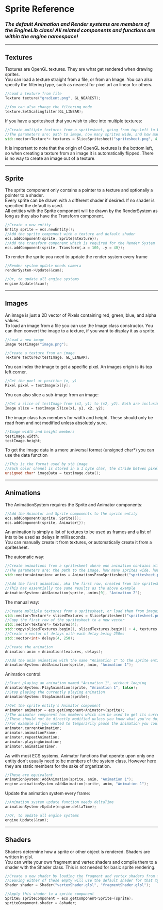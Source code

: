 # Sprite Reference

### ***The default Animation and Render systems are members of the EngineLib class! All related components and functions are within the engine namespace!***

---
## Textures

Textures are OpenGL textures. They are what get rendered when drawing sprites.<br>
You can load a texture straight from a file, or from an Image. You can also specify the filtering type, such as nearest for pixel art an linear for others.
```cpp
//Load a texture from file
Texture texture("gradient.png", GL_NEAREST);

//You can also change the filtering mode
texture.SetScalingfilter(GL_LINEAR);
```

If you have a spritesheet that you wish to slice into multiple textures:
```cpp
//Create multiple textures from a spritesheet, going from top-left to bottom-right.
//The parameters are: path to image, how many sprites wide, and how many sprites tall.
std::vector<Texture*> textures = SliceSpritesheet("spritesheet.png", 4, 6);
```

It is important to note that the origin of OpenGL textures is the bottom left, so when creating a texture from an image it is automatically flipped.
There is no way to create an image out of a texture.

---
## Sprite

The sprite component only contains a pointer to a texture and optionally a pointer to a shader.<br>
Every sprite can be drawn with a different shader if desired. If no shader is specified the default is used.<br>
All entities with the Sprite component will be drawn by the RenderSystem as long as they also have the Transform component.
```cpp
//Create a new entity
Entity sprite = ecs.newEntity();
//Add the sprite component with a texture and default shader
ecs.addComponent(sprite, Sprite{&texture});
//Add the transform component which is required for the Render System
ecs.addComponent(sprite, Transform{.x = 100, .y = 40});
```

To render the sprite you need to update the render system every frame
```cpp
//Render system update needs camera
renderSystem->Update(&cam);

//Or, to update all engine systems
engine.Update(&cam);
```

---
## Images

An image is just a 2D vector of Pixels containing red, green, blue, and alpha values.<br>
To load an image from a file you can use the Image class constructor. You can then convert the image to a texture, if you want to display it as a sprite.
```cpp
//Load a new image
Image testImage("image.png");

//Create a texture from an image
Texture texture2(testImage, GL_LINEAR);
```

You can index the image to get a specific pixel. An images origin is its top left corner.
```cpp
//Get the pxel at position (x, y)
Pixel pixel = testImage[x][y];
```

You can also slice a sub-image from an image:
```cpp
//Get a slice of testImage from (x1, y1) to (x2, y2). Both are inclusive
Image slice = testImage.Slice(x1, y1, x2, y2);
```

The image class has members for width and height. These should only be read from and not modified unless absolutely sure.
```cpp
//Image width and height members
testImage.width;
testImage.height;
```

To get the image data in a more universal format (unsigned char*) you can use the data function
```cpp
//This is the format used by stb image
//Each color chanel is stored in a 1 byte char, the stride betwen pixels is 4 bytes for r, g, b, and a
unsigned char* imageData = testImage.data();
```

---
## Animations

The AnimationSystem requires the Sprite and Animator components:

```cpp
//Add the Animator and Sprite components to the sprite entity
ecs.addComponent(sprite, Sprite{});
ecs.addComponent(sprite, Animator{});
```

An animation is simply a list of textures to be used as frames and a list of ints to be used as delays in milliseconds.<br>
You can manually create it from textures, or automatically create it from a spritesheet. <br>

The automatic way:
```cpp
//Create animations from a spritesheet where one animation contains all the textures from one row of the spritesheet
//The parameters are: the path to the image, how many sprites wide, how many sprites tall, and a vector of delays for each frame
std::vector<Animation> anims = AnimationsFromSpritesheet("spritesheet.png", 4, 6, vector<int>(24, 250));

//Add the first animation, aka the first row, created from the spritesheet
//This has essentially the same results as the above example
AnimationSystem::AddAnimation(sprite, anims[0], "Animation 2");
```

The manual way:
```cpp
//Create multiple textures from a spritesheet, or load them from images.
std::vector<Texture*> slicedTextures = SliceSpritesheet("spritesheet.png", 4, 6);
//Copy the first row of the spritesheet to a new vector
std::vector<Texture*> textures(4);
std::copy(slicedTextures.begin(), slicedTextures.begin() + 4, textures.begin());
//Create a vector of delays with each delay being 250ms
std::vector<int> delays(4, 250);

//Create the animation
Animation anim = Animation(textures, delays);

//Add the anim animation with the name "Animation 1" to the sprite entity
AnimationSystem::AddAnimation(sprite, anim, "Animation 1");
```

Animation control:
```cpp
//Start playing an animation named "Animation 1", without looping
AnimationSystem::PlayAnimation(sprite, "Animation 1", false);
//Stop playing the currently playing animation
AnimationSystem::StopAnimation(sprite);

//Get the sprite entity's Animator component
Animator animator = ecs.getComponent<Animator>(sprite);
//The animator component has members which can be used to get its current state.
//These should not be directly modified unless you know what you're doing. 
//For example if you wanted to temporarily pause the animation you could change playingAnimation to false.
animator.currentAnimation;
animator.animationFrame;
animator.repeatAnimation;
animator.playingAnimation;
animator.animationTimer;
```

As with most ECS systems, Animator functions that operate upon only one entity don't usually need to be members of the system class. However here they are static members for the sake of organization.
```cpp
//These are equivalent
AnimationSystem::AddAnimation(sprite, anim, "Animation 1");
engine.animationSystem->AddAnimation(sprite, anim, "Animation 1");
```

Update the animation system every frame:
```cpp
//Animation system update function needs deltaTime
animationSystem->Update(engine.deltaTime);

//Or, to update all engine systems
engine.Update(&cam);
```

---
## Shaders
Shaders determine how a sprite or other object is rendered. Shaders are written in glsl. <br>
You can write your own fragment and vertex shaders and compile them to a shader with the Shader class. This is not needed for basic sprite rendering.
```cpp
//Create a new shader by loading the fragment and vertex shaders from file
//Leaving either of these empty will use the default shader for that type
Shader shader = Shader("vertexShader.glsl", "fragmentShader.glsl");

//Apply this shader to a sprite component
Sprite& spriteComponent = ecs.getComponent<Sprite>(sprite);
spriteComponent.shader = &shader;
```

